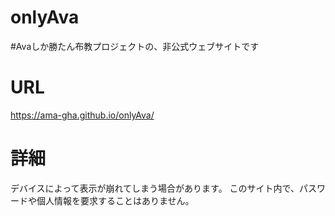 # onlyAva
#Avaしか勝たん布教プロジェクトの、非公式ウェブサイトです
# URL
https://ama-gha.github.io/onlyAva/
# 詳細
デバイスによって表示が崩れてしまう場合があります。
このサイト内で、パスワードや個人情報を要求することはありません。
